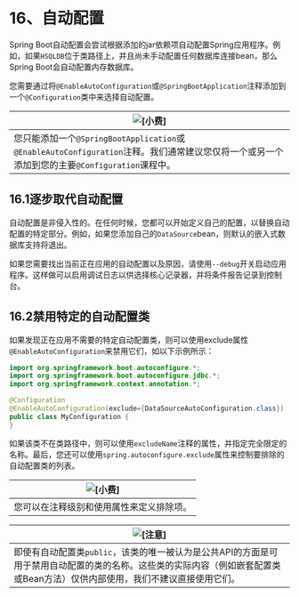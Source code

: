 # 16、自动配置

Spring Boot自动配置会尝试根据添加的jar依赖项自动配置Spring应用程序。例如，如果`HSQLDB`位于类路径上，并且尚未手动配置任何数据库连接bean，那么Spring Boot会自动配置内存数据库。

您需要通过将`@EnableAutoConfiguration`或`@SpringBootApplication`注释添加到一个`@Configuration`类中来选择自动配置。

| ![[小费]](https://docs.spring.io/spring-boot/docs/2.1.9.RELEASE/reference/html/images/tip.png) |
| ------------------------------------------------------------ |
| 您只能添加一个`@SpringBootApplication`或`@EnableAutoConfiguration`注释。我们通常建议您仅将一个或另一个添加到您的主要`@Configuration`课程中。 |

## 16.1逐步取代自动配置

自动配置是非侵入性的。在任何时候，您都可以开始定义自己的配置，以替换自动配置的特定部分。例如，如果您添加自己的`DataSource`bean，则默认的嵌入式数据库支持将退出。

如果您需要找出当前正在应用的自动配置以及原因，请使用`--debug`开关启动应用程序。这样做可以启用调试日志以供选择核心记录器，并将条件报告记录到控制台。

## 16.2禁用特定的自动配置类

如果发现正在应用不需要的特定自动配置类，则可以使用exclude属性`@EnableAutoConfiguration`来禁用它们，如以下示例所示：

```java
import org.springframework.boot.autoconfigure.*;
import org.springframework.boot.autoconfigure.jdbc.*;
import org.springframework.context.annotation.*;

@Configuration
@EnableAutoConfiguration(exclude={DataSourceAutoConfiguration.class})
public class MyConfiguration {
}
```

如果该类不在类路径中，则可以使用`excludeName`注释的属性，并指定完全限定的名称。最后，您还可以使用`spring.autoconfigure.exclude`属性来控制要排除的自动配置类的列表。

| ![[小费]](https://docs.spring.io/spring-boot/docs/2.1.9.RELEASE/reference/html/images/tip.png) |
| ------------------------------------------------------------ |
| 您可以在注释级别和使用属性来定义排除项。                     |

| ![[注意]](https://docs.spring.io/spring-boot/docs/2.1.9.RELEASE/reference/html/images/note.png) |
| ------------------------------------------------------------ |
| 即使有自动配置类`public`，该类的唯一被认为是公共API的方面是可用于禁用自动配置的类的名称。这些类的实际内容（例如嵌套配置类或Bean方法）仅供内部使用，我们不建议直接使用它们。 |